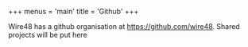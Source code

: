 +++
menus = 'main'
title = 'Github'
+++

Wire48 has a github organisation at https://github.com/wire48. Shared
projects will be put here
